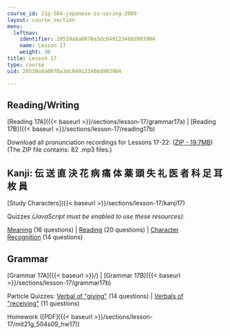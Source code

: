 ```yaml
---
course_id: 21g-504-japanese-iv-spring-2009
layout: course_section
menu:
  leftnav:
    identifier: 20539a8a0070a3dc049123486d993904
    name: Lesson 17
    weight: 30
title: Lesson 17
type: course
uid: 20539a8a0070a3dc049123486d993904

---
```


Reading/Writing
---------------

[Reading 17A]({{< baseurl >}}/sections/lesson-17/grammar17a) | [Reading 17B]({{< baseurl >}}/sections/lesson-17/reading17b)

Download all pronunciation recordings for Lessons 17-22: ([ZIP - 19.7MB](/coursemedia/21g-504-japanese-iv-spring-2009/0d02322dec5ceefd80c68fd819415878_Read17_22_audio.zip)) (The ZIP file contains: 82 .mp3 files.)

Kanji: 伝 送 直 決 花 病 痛 体 薬 頭 失 礼 医 者 科 足 耳 枚 員
--------------------------------------------

[Study Characters]({{< baseurl >}}/sections/lesson-17/kanji17)

Quizzes _(JavaScript must be enabled to use these resources)_:

[Meaning](/ans7870/21f/21f.504/s09/lesson17/kanji17-mean/kq17meanq1.html) (16 questions) | [Reading](/ans7870/21f/21f.504/s09/lesson17/kanji17-read/kq17readq1.html) (20 questions) | [Character Recognition](/ans7870/21f/21f.504/s09/lesson17/kanji17-recog/kq17recogq1.html) (14 questions)

Grammar
-------

[Grammar 17A]({{< baseurl >}}/) | [Grammar 17B]({{< baseurl >}}/sections/lesson-17/grammar17b)

Particle Quizzes: [Verbal of "giving"](/ans7870/21f/21f.504/s09/lesson17/particle17A/17aq1.html) (14 questions) | [Verbals of "receiving"](/ans7870/21f/21f.504/s09/lesson17/particle17B/17bq1.html) (11 questions)

Homework ([PDF]({{< baseurl >}}/sections/lesson-17/mit21g_504s09_hw17))